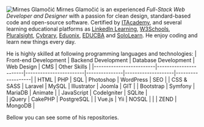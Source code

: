 ![Mirnes Glamočić](https://drive.google.com/drive/folders/1F7s4lc4CJs9uq-vRguG74ZaWrqDYPzDV)
Mirnes Glamočić is an experienced *Full-Stack Web Developer and Designer* with a passion for clean design, standard-based code and open-source software. Certified by [ITAcademy](https://www.link-group.eu/portfolio/itacademy), and several learning educational platforms as [LinkedIn Learning](https://www.linkedin.com/learning), [W3Schools](https://www.w3schools.com/), [Pluralsight](https://www.pluralsight.com/), [Cybrary](https://www.cybrary.it/), [Eduonix](https://www.eduonix.com/), [EDUCBA](https://www.educba.com/) and [SoloLearn](https://www.sololearn.com/).
He enjoy coding and learn new things every day. 

He is highly skilled at following programming languages and technologies:
|  Front-end Development  |  Backend Development  |  Database Development  |  Web Design   |  CMS               | Other Skills      |
|-------------------------|-----------------------|------------------------|---------------|--------------------|-------------------|
|  HTML                   |  PHP                  |  SQL                   |  Photoshop    |  WordPress         |     SEO           |
|  CSS & SASS             |  Laravel              |  MySQL                 |  Illustrator  |  Joomla            |     GIT           |
|  Bootstrap              |  Symfony              |  MariaDB               |  Animate      |
|  JavaScript             |  CodeIgniter          |  SQLite                |     
|  jQuery                 |  CakePHP              |  PostgreSQL            |
|  Vue.js                 |  Yii                  |  NOSQL                 |
|                         |  ZEND                 |  MongoDB               |

Bellow you can see some of his repositories.
